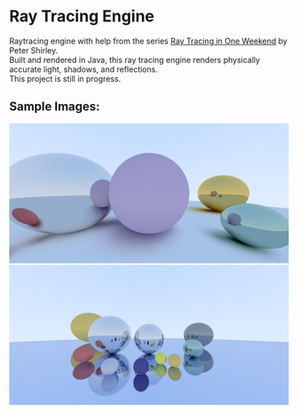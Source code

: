 # Ray Tracing Engine
Raytracing engine with help from the series [Ray Tracing in One Weekend](https://raytracing.github.io/) by Peter Shirley.  
Built and rendered in Java, this ray tracing engine renders physically accurate light, shadows, and reflections.  
This project is still in progress.  
  
## Sample Images:
![This is an image](https://github.com/carlgombert/Raytracer/blob/main/raytracer/Images/progress3.jpg)
![This is an image](https://github.com/carlgombert/Raytracer/blob/main/raytracer/Images/progress4.jpg)
